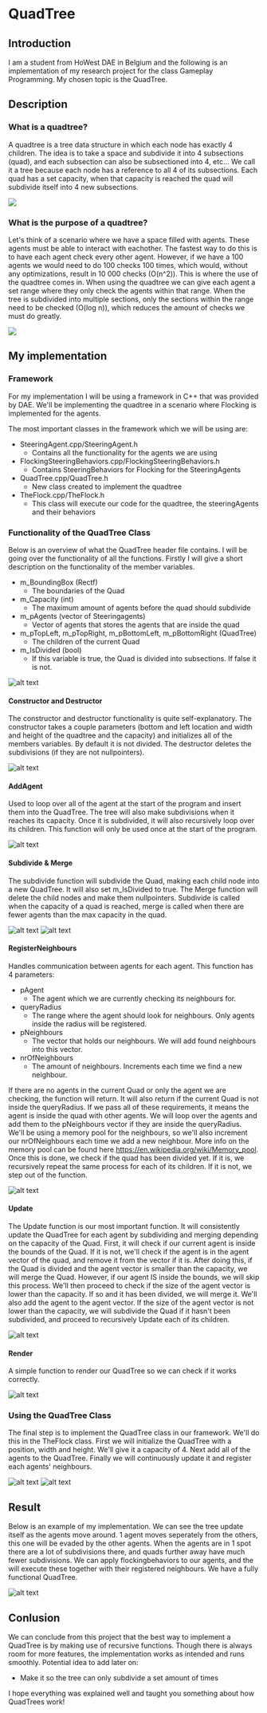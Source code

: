 # QuadTree
## Introduction
I am a student from HoWest DAE in Belgium and the following is an implementation of my research project for the class Gameplay Programming. My chosen topic is the QuadTree.

## Description
### What is a quadtree?
A quadtree is a tree data structure in which each node has exactly 4 children. The idea is to take a space and subdivide it into 4 subsections  (quad), and each subsection can 
also be subsectioned into 4, etc... We call it a tree because each node has a reference to all 4 of its subsections. Each quad has a set capacity, when that capacity is reached
the quad will subdivide itself into 4 new subsections.

![](https://github.com/GianniWalraet/QuadTree/blob/master/Media/DataStructureExample.png)

### What is the purpose of a quadtree?
Let's think of a scenario where we have a space filled with agents. These agents must be able to interact with eachother. The fastest way to do this is to have each agent check
every other agent. However, if we have a 100 agents we would need to do 100 checks 100 times, which would, without any optimizations, result in 10 000 checks (O(n^2)). This
is where the use of the quadtree comes in. When using the quadtree we can give each agent a set range where they only check the agents within that range. When the tree is
subdivided into multiple sections, only the sections within the range need to be checked (O(log n)), which reduces the amount of checks we must do greatly.

![](https://github.com/GianniWalraet/QuadTree/blob/master/Media/QuadTreeExample.gif)

## My implementation
### Framework
For my implementation I will be using a framework in C++ that was provided by DAE. We'll be implementing the quadtree in a scenario where Flocking is implemented for the agents.

The most important classes in the framework which we will be using are:

- SteeringAgent.cpp/SteeringAgent.h
  - Contains all the functionality for the agents we are using
- FlockingSteeringBehaviors.cpp/FlockingSteeringBehaviors.h
  - Contains SteeringBehaviors for Flocking for the SteeringAgents
- QuadTree.cpp/QuadTree.h
  - New class created to implement the quadtree
- TheFlock.cpp/TheFlock.h
  - This class will execute our code for the quadtree, the steeringAgents and their behaviors

### Functionality of the QuadTree Class
Below is an overview of what the QuadTree header file contains. I will be going over the functionality of all the functions. Firstly I will give a short description on the
functionality of the member variables.

- m_BoundingBox (Rectf)
  - The boundaries of the Quad
- m_Capacity (int)
  - The maximum amount of agents before the quad should subdivide
- m_pAgents (vector of Steeringagents)
  - Vector of agents that stores the agents that are inside the quad
- m_pTopLeft, m_pTopRight, m_pBottomLeft, m_pBottomRight (QuadTree)
  - The children of the current Quad
- m_IsDivided (bool)
  - If this variable is true, the Quad is divided into subsections. If false it is not.
  
![alt text](https://github.com/GianniWalraet/QuadTree/blob/master/Media/QT_Header.PNG)

#### Constructor and Destructor
The constructor and destructor functionality is quite self-explanatory. The constructor takes a couple parameters (bottom and left location and width and height of the quadtree
and the capacity) and initializes all of the members variables. By default it is not divided. The destructor deletes the subdivisions (if they are not nullpointers).

![alt text](https://github.com/GianniWalraet/QuadTree/blob/master/Media/QT_Construct_Destruct.PNG)

#### AddAgent
Used to loop over all of the agent at the start of the program and insert them into the QuadTree. The tree will also make subdivisions when it reaches
its capacity. Once it is subdivided, it will also recursively loop over its children. This function will only be used once at the start of the program.

![alt text](https://github.com/GianniWalraet/QuadTree/blob/master/Media/QT_AddAgent.PNG)

#### Subdivide & Merge
The subdivide function will subdivide the Quad, making each child node into a new QuadTree. It will also set m_IsDivided to true. The Merge function will delete the child nodes
and make them nullpointers. Subdivide is called when the capacity of a quad is reached, merge is called when there are fewer agents than the max capacity in the quad.

![alt text](https://github.com/GianniWalraet/QuadTree/blob/master/Media/QT_Subdivide.PNG)
![alt text](https://github.com/GianniWalraet/QuadTree/blob/master/Media/QT_Merge.PNG)

#### RegisterNeighbours
Handles communication between agents for each agent. This function has 4 parameters:

- pAgent
  - The agent which we are currently checking its neighbours for.
- queryRadius
  - The range where the agent should look for neighbours. Only agents inside the radius will be registered.
- pNeighbours
  - The vector that holds our neighbours. We will add found neighbours into this vector.
- nrOfNeighbours
  - The amount of neighbours. Increments each time we find a new neighbour.

If there are no agents in the current Quad or only the agent we are checking, the function will return. It will also return if the current Quad is not inside the queryRadius.
If we pass all of these requirements, it means the agent is inside the quad with other agents. We will loop over the agents and add them to the pNeighbours vector if they are
inside the queryRadius. We'll be using a memory pool for the neighbours, so we'll also increment our nrOfNeighbours each time we add a new neighbour. More info on the memory pool
can be found here https://en.wikipedia.org/wiki/Memory_pool.  Once this is done, we check if the quad has been divided yet. If it is, we recursively repeat the same process for
each of its children. If it is not, we step out of the function.

![alt text](https://github.com/GianniWalraet/QuadTree/blob/master/Media/QT_RegisterNeighbours.PNG)

#### Update
The Update function is our most important function. It will consistently update the QuadTree for each agent by subdividing and merging depending on the capacity of the Quad.
First, it will check if our current agent is inside the bounds of the Quad. If it is not, we'll check if the agent is in the agent vector of the quad, and remove it from
the vector if it is. After doing this, if the Quad is divided and the agent vector is smaller than the capacity, we will merge the Quad. However, if our agent IS inside the
bounds, we will skip this process. We'll then proceed to check if the size of the agent vector is lower than the capacity. If so and it has been divided, we will merge it.
We'll also add the agent to the agent vector. If the size of the agent vector is not lower than the capacity, we will subdivide the Quad if it hasn't been subdivided, and 
proceed to recursively Update each of its children.

![alt text](https://github.com/GianniWalraet/QuadTree/blob/master/Media/QT_Update.PNG)

#### Render
A simple function to render our QuadTree so we can check if it works correctly.

![alt text](https://github.com/GianniWalraet/QuadTree/blob/master/Media/QT_Render.PNG)

### Using the QuadTree Class
The final step is to implement the QuadTree class in our framework. We'll do this in the TheFlock class. First we will initialize the QuadTree with a position, width and height.
We'll give it a capacity of 4. Next add all of the agents to the QuadTree. Finally we will continuously update it and register each agents' neighbours.

![alt text](https://github.com/GianniWalraet/QuadTree/blob/master/Media/QT_Initialize.PNG)
![alt text](https://github.com/GianniWalraet/QuadTree/blob/master/Media/QT_UpdateTree.PNG)

## Result
Below is an example of my implementation. We can see the tree update itself as the agents move around. 1 agent moves seperately from the others, this one will be evaded by the
other agents. When the agents are in 1 spot there are a lot of subdivisions there, and quads further away have much fewer subdivisions. We can apply flockingbehaviors to our
agents, and the will execute these together with their registered neighbours. We have a fully functional QuadTree.

![alt text](https://github.com/GianniWalraet/QuadTree/blob/master/Media/Result.gif)

## Conlusion
We can conclude from this project that the best way to implement a QuadTree is by making use of recursive functions. Though there is always room for more features, the
implementation works as intended and runs smoothly. Potential idea to add later on:
- Make it so the tree can only subdivide a set amount of times


I hope everything was explained well and taught you something about how QuadTrees work!
